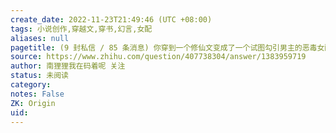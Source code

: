 ```yaml
---
create_date: 2022-11-23T21:49:46 (UTC +08:00)
tags: 小说创作,穿越文,穿书,幻言,女配
aliases: null
pagetitle: (9 封私信 / 85 条消息) 你穿到一个修仙文变成了一个试图勾引男主的恶毒女配，怎么办？ - 知乎
source: https://www.zhihu.com/question/407738304/answer/1383959719
author: 南狸狸我在码着呢 关注
status: 未阅读
category: 
notes: False
ZK: Origin
uid: 
---
```


